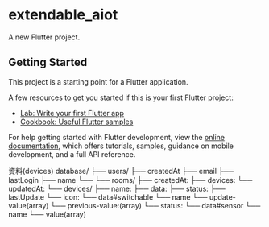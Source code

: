 # extendable_aiot

A new Flutter project.

## Getting Started

This project is a starting point for a Flutter application.

A few resources to get you started if this is your first Flutter project:

- [Lab: Write your first Flutter app](https://docs.flutter.dev/get-started/codelab)
- [Cookbook: Useful Flutter samples](https://docs.flutter.dev/cookbook)

For help getting started with Flutter development, view the
[online documentation](https://docs.flutter.dev/), which offers tutorials,
samples, guidance on mobile development, and a full API reference.

資料(devices)
database/
├── users/
    ├── createdAt
    ├── email
    ├── lastLogin
    ├── name
    └──
└── rooms/
    ├── createdAt:
    ├── devices:
    └── updatedAt:
└── devices/
    ├── name:
    ├── data:
    ├── status:
    ├── lastUpdate
    └── icon:
    └── data#switchable
        └── name
        └── update-value(array)
        └── previous-value:(array)
        └── status:
    └── data#sensor
        └── name
        └── value(array)
